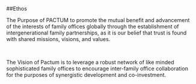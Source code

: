 ##Ethos


The Purpose of PACTUM to promote the mutual benefit and advancement of the interests of family offices globally through the establishment of intergenerational family partnerships, as it is our belief that trust is found with shared missions, visions, and values.

​

The Vision of Pactum is to leverage a robust network of like minded sophisticated family offices to encourage inter-family office collaboration for the purposes of synergistic development and co-investment. 



​
